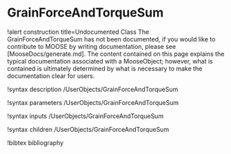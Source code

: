 <!-- MOOSE Documentation Stub: Remove this when content is added. -->

# GrainForceAndTorqueSum

!alert construction title=Undocumented Class
The GrainForceAndTorqueSum has not been documented, if you would like to contribute to MOOSE by
writing documentation, please see [MooseDocs/generate.md]. The content contained on this page explains
the typical documentation associated with a MooseObject; however, what is contained is ultimately
determined by what is necessary to make the documentation clear for users.

!syntax description /UserObjects/GrainForceAndTorqueSum

!syntax parameters /UserObjects/GrainForceAndTorqueSum

!syntax inputs /UserObjects/GrainForceAndTorqueSum

!syntax children /UserObjects/GrainForceAndTorqueSum

!bibtex bibliography
